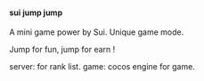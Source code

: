 #### sui jump jump 

A mini game power by Sui.
Unique game mode.

Jump for fun, jump for earn !

server: for rank list.
game: cocos engine for game.




